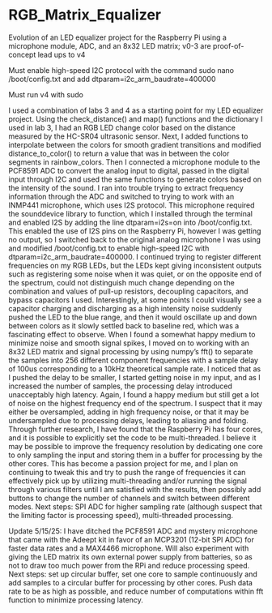 # RGB_Matrix_Equalizer
Evolution of an LED equalizer project for the Raspberry Pi using a microphone module, ADC, and an 8x32 LED matrix; v0-3 are proof-of-concept lead ups to v4

Must enable high-speed I2C protocol with the command sudo nano /boot/config.txt and add dtparam=i2c_arm_baudrate=400000

Must run v4 with sudo

I used a combination of labs 3 and 4 as a starting point for my LED equalizer project. Using the check_distance() and map() functions and the dictionary I used in lab 3, I had an RGB LED change color based on the distance measured by the HC-SR04 ultrasonic sensor. Next, I added functions to interpolate between the colors for smooth gradient transitions and modified distance_to_color() to return a value that was in between the color segments in rainbow_colors. Then I connected a microphone module to the PCF8591 ADC to convert the analog input to digital, passed in the digital input through I2C and used the same functions to generate colors based on the intensity of the sound. I ran into trouble trying to extract frequency information through the ADC and switched to trying to work with an INMP441 microphone, which uses I2S protocol. This microphone required the sounddevice library to function, which I installed through the terminal and enabled I2S by adding the line dtparam=i2s=on into /boot/config.txt. This enabled the use of I2S pins on the Raspberry Pi, however I was getting no output, so I switched back to the original analog microphone I was using and modified /boot/config.txt to enable high-speed I2C with dtparam=i2c_arm_baudrate=400000. I continued trying to register different frequencies on my RGB LEDs, but the LEDs kept giving inconsistent outputs such as registering some noise when it was quiet, or on the opposite end of the spectrum, could not distinguish much change depending on the combination and values of pull-up resistors, decoupling capacitors, and bypass capacitors I used. Interestingly, at some points I could visually see a capacitor charging and discharging as a high intensity noise suddenly pushed the LED to the blue range, and then it would oscillate up and down between colors as it slowly settled back to baseline red, which was a fascinating effect to observe. When I found a somewhat happy medium to minimize noise and smooth signal spikes, I moved on to working with an 8x32 LED matrix and signal processing by using numpy’s fft() to separate the samples into 256 different component frequencies with a sample delay of 100us corresponding to a 10kHz theoretical sample rate. I noticed that as I pushed the delay to be smaller, I started getting noise in my input, and as I increased the number of samples, the processing delay introduced unacceptably high latency. Again, I found a happy medium but still get a lot of noise on the highest frequency end of the spectrum. I suspect that it may either be oversampled, adding in high frequency noise, or that it may be undersampled due to processing delays, leading to aliasing and folding. Through further research, I have found that the Raspberry Pi has four cores, and it is possible to explicitly set the code to be multi-threaded. I believe it may be possible to improve the frequency resolution by dedicating one core to only sampling the input and storing them in a buffer for processing by the other cores. This has become a passion project for me, and I plan on continuing to tweak this and try to push the range of frequencies it can effectively pick up by utilizing multi-threading and/or running the signal through various filters until I am satisfied with the results, then possibly add buttons to change the number of channels and switch between different modes. Next steps: SPI ADC for higher sampling rate (although suspect that the limiting factor is processing speed), multi-threaded processing.

Update 5/15/25: I have ditched the PCF8591 ADC and mystery microphone that came with the Adeept kit in favor of an MCP3201 (12-bit SPI ADC) for faster data rates and a MAX4466 microphone. Will also experiment with giving the LED matrix its own external power supply from batteries, so as not to draw too much power from the RPi and reduce processing speed. Next steps: set up circular buffer, set one core to sample continuously and add samples to a circular buffer for processing by other cores. Push data rate to be as high as possible, and reduce number of computations within fft function to minimize processing latency.
